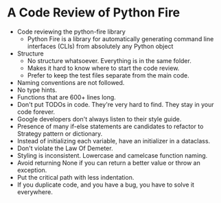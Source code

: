 # A Code Review of Python Fire

* Code reviewing the python-fire library
  * Python Fire is a library for automatically generating command line interfaces (CLIs) from 
    absolutely any Python object
* Structure
  * No structure whatsoever. Everything is in the same folder.
  * Makes it hard to know where to start the code review.
  * Prefer to keep the test files separate from the main code.
* Naming conventions are not followed.
* No type hints.
* Functions that are 600+ lines long.
* Don't put TODOs in code. They're very hard to find. They stay in your code forever.
* Google developers don't always listen to their style guide.
* Presence of many if-else statements are candidates to refactor to Strategy pattern or dictionary.
* Instead of initializing each variable, have an initializer in a dataclass. 
* Don't violate the Law Of Demeter.
* Styling is inconsistent. Lowercase and camelcase function naming.
* Avoid returning None if you can return a better value or throw an exception.
* Put the critical path with less indentation.
* If you duplicate code, and you have a bug, you have to solve it everywhere.
